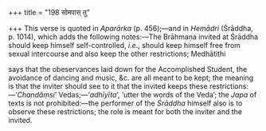 +++
title = "198 सोमपास् तु"

+++
This verse is quoted in *Aparārka* (p. 456);—and in *Hemādri* (Śrāddha,
p. 1014), which adds the following notes:—The Brāhmaṇa invited at
Śrāddha should keep himself self-controlled, *i.e*., should keep himself
free from sexual intercourse and also keep the other restrictions;
Medhātithi

says that the obeservances laid down for the Accomplished Student, the
avoidance of dancing and music, &c. are all meant to be kept; the
meaning is that the inviter should see to it that the invited keeps
these restrictions:—‘*Chandāṃsi*’ Vedas;—‘*adhīyīta*’, ‘utter the words
of the Veda’; the *Japa* of texts is not prohibited:—the performer of
the *Śrāddha* himself also is to observe these restrictions; the role is
meant for both the inviter and the invited.


